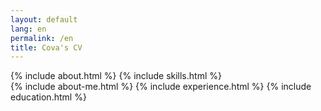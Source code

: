 ```yaml
---
layout: default
lang: en
permalink: /en
title: Cova's CV
---
```

<div class="resume-container">
    <aside class="resume-sidebar">
        {% include about.html %}
        {% include skills.html %}
    </aside>
    <main class="resume-content">
        {% include about-me.html %}
        {% include experience.html %}
        {% include education.html %}
    </main>
</div>